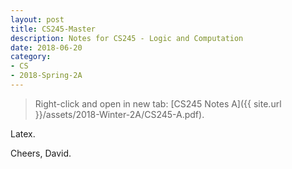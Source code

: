 ```yaml
---
layout: post
title: CS245-Master
description: Notes for CS245 - Logic and Computation
date: 2018-06-20
category:
- CS
- 2018-Spring-2A
---
```


> Right-click and open in new tab: [CS245 Notes A]({{ site.url }}/assets/2018-Winter-2A/CS245-A.pdf).

Latex.



Cheers, David.

